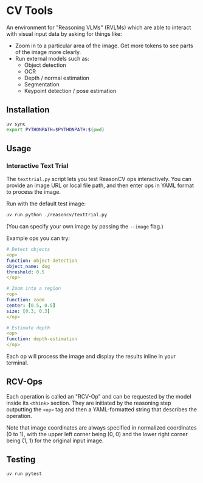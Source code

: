 # CV Tools

An environment for "Reasoning VLMs" (RVLMs) which are able to interact with visual input data by asking for
things like:

- Zoom in to a particular area of the image.  Get more tokens to see parts of the image more clearly.
- Run external models such as:
    - Object detection
    - OCR
    - Depth / normal estimation
    - Segmentation
    - Keypoint detection / pose estimation

## Installation

```bash
uv sync
export PYTHONPATH=$PYTHONPATH:$(pwd)
```

## Usage

### Interactive Text Trial

The `texttrial.py` script lets you test ReasonCV ops interactively. You can provide an image URL or local file path, and then enter ops in YAML format to process the image.

Run with the default test image:

```bash
uv run python ./reasoncv/texttrial.py
```

(You can specify your own image by passing the `--image` flag.)


Example ops you can try:

```yaml
# Detect objects
<op>
function: object-detection
object_name: dog
threshold: 0.5
</op>

# Zoom into a region
<op>
function: zoom
center: [0.5, 0.5]
size: [0.3, 0.3]
</op>

# Estimate depth
<op>
function: depth-estimation
</op>
```

Each op will process the image and display the results inline in your terminal.

## RCV-Ops

Each operation is called an "RCV-Op" and can be requested by the model inside its `<think>` section. They are initiated by the reasoning step outputting the `<op>` tag and then a YAML-formatted string that describes the operation.

Note that image coordinates are always specified in normalized coordinates (0 to 1), with the upper left corner being (0, 0) and the lower right corner being (1, 1) for the original input image.


## Testing

```bash
uv run pytest
```

